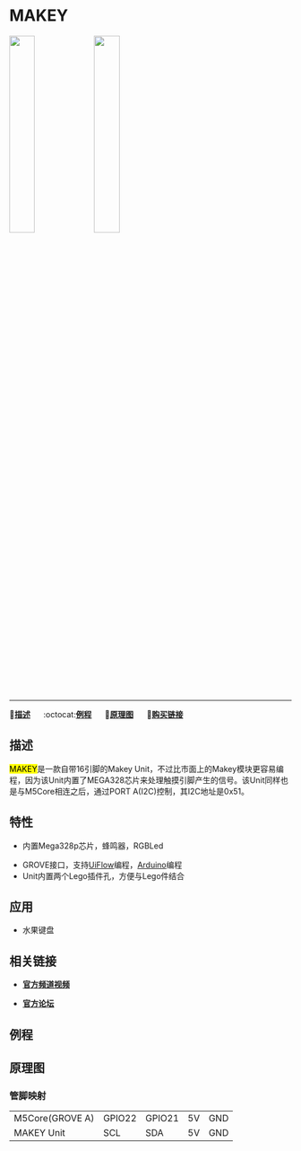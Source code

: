 # MAKEY

<img src="assets/img/product_pics/units/M5GO_Unit_makey.png" width="30%" height="30%"><img src="assets/img/product_pics/units/unit_makey_grove_a.png" width="30%" height="30%">

***

:memo:**[描述](#描述)**&nbsp;&nbsp;&nbsp;&nbsp;&nbsp;&nbsp;:octocat:**[例程](#例程)**&nbsp;&nbsp;&nbsp;&nbsp;&nbsp;&nbsp;:electric_plug:**[原理图](#原理图)**&nbsp;&nbsp;&nbsp;&nbsp;&nbsp;&nbsp;🛒**[购买链接](https://item.taobao.com/item.htm?spm=a1z10.3-c.w4002-1172588106.51.159c425eoqBTTY&id=577636777112)**

## 描述

<mark>MAKEY</mark>是一款自带16引脚的Makey Unit，不过比市面上的Makey模块更容易编程，因为该Unit内置了MEGA328芯片来处理触摸引脚产生的信号。该Unit同样也是与M5Core相连之后，通过PORT A(I2C)控制，其I2C地址是0x51。

## 特性

-  内置Mega328p芯片，蜂鸣器，RGBLed
<!-- -  16 Keys Fruit Piano(PD0-7 & PB0-5), 1 NeoPixel pin(PC2) and 1 Buzzer pin(PC3) -->
-  GROVE接口，支持[UiFlow](http://flow.m5stack.com)编程，[Arduino](http://www.arduino.cc)编程
-  Unit内置两个Lego插件孔，方便与Lego件结合

## 应用

-  水果键盘

## 相关链接

- **[官方频道视频](https://i.youku.com/i/UNjE1ODA2MzE0OA==?spm=a2hzp.8253869.0.0)**

- **[官方论坛](http://forum.m5stack.com/)**

## 例程

<!-- ### 1. Arduino IDE

```c++
DHT12 dht12; //new a object
Adafruit_BMP280 bme;

float tmp = dht12.readTemperature();//temperature
float hum = dht12.readHumidity();//humidity
float pressure = bme.readPressure();//pressure
```

具体例程请点击[这里](https://github.com/m5stack/M5-ProductExampleCodes/tree/master/Units/MAKEY/Arduino)。

### 2. UIFlow

<img src="assets/img/product_pics/units/unit_example/example_unit_makey_01.png" width="30%" height="30%"> <img src="assets/img/product_pics/units/unit_example/example_unit_makey_02.png" width="55%" height="55%">

具体例程请点击[这里](https://github.com/m5stack/M5-ProductExampleCodes/tree/master/Units/MAKEY/UIFlow)。 -->

## 原理图

<!-- <img src="assets/img/product_pics/units/makey_sch.JPG"> -->

### 管脚映射

<table>
 <tr><td>M5Core(GROVE A)</td><td>GPIO22</td><td>GPIO21</td><td>5V</td><td>GND</td></tr>
 <tr><td>MAKEY Unit</td><td>SCL</td><td>SDA</td><td>5V</td><td>GND</td></tr>
</table>